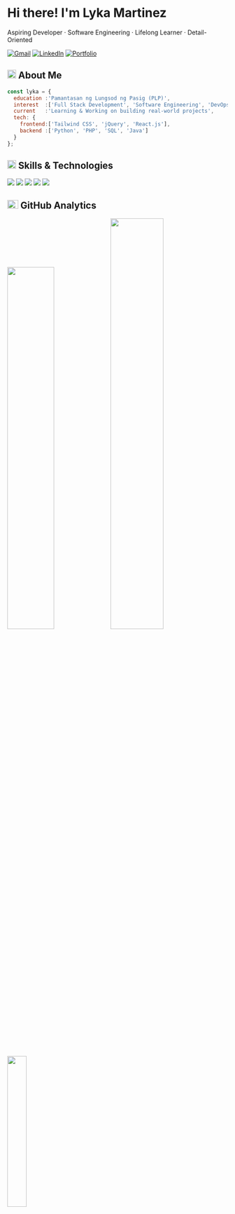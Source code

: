 <h1>Hi there! I'm Lyka Martinez</h1>
<p>Aspiring Developer · Software Engineering · Lifelong Learner · Detail-Oriented</p>

<!-- Connect with Me -->
[![Gmail](https://img.shields.io/badge/-Email-c14438?style=flat&logo=gmail&logoColor=white)](mailto:martinezlykamae22@gmail.com)
[![LinkedIn](https://img.shields.io/badge/-LinkedIn-2072AF?style=flat&logo=linkedin)](https://linkedin.com/in/lyka-martinez)
[![Portfolio](https://img.shields.io/badge/-Portfolio-1B1B1B?style=flat&logo=github)](https://lyka-martinez.github.io/portfolio-template/)


<h2>
  <img src="https://media2.giphy.com/media/QssGEmpkyEOhBCb7e1/giphy.gif?cid=ecf05e47a0n3gi1bfqntqmob8g9aid1oyj2wr3ds3mg700bl&rid=giphy.gif" width="20px" height="20px"> 
  About Me 
</h2>

```js
const lyka = {
  education :'Pamantasan ng Lungsod ng Pasig (PLP)',
  interest  :['Full Stack Development', 'Software Engineering', 'DevOps'],
  current   :'Learning & Working on building real-world projects',
  tech: {
    frontend:['Tailwind CSS', 'jQuery', 'React.js'],
    backend :['Python', 'PHP', 'SQL', 'Java']
  }
};
```


<h2>
  <img src="https://media2.giphy.com/media/QssGEmpkyEOhBCb7e1/giphy.gif?cid=ecf05e47a0n3gi1bfqntqmob8g9aid1oyj2wr3ds3mg700bl&rid=giphy.gif" width="20px" height="20px"> 
  Skills & Technologies
</h2>

<div>
  <img src="https://skillicons.dev/icons?i=html,css,bootstrap,tailwind" />
  <img src="https://skillicons.dev/icons?i=js,ts,jquery,react,vite" />
  <img src="https://skillicons.dev/icons?i=python,mysql,php" />
  <img src="https://skillicons.dev/icons?i=git,bash,linux" />
  <img src="https://skillicons.dev/icons?i=vscode,figma" />
</div>


<h2>
  <img src="https://media.giphy.com/media/iY8CRBdQXODJSCERIr/giphy.gif" width="25px" height="20px">
  GitHub Analytics
</h2>

<p>
  <img width="46%" src="https://github-readme-stats.vercel.app/api?username=lyka-martinez&show_icons=true&hide_title=false&theme=dracula&hide_border=true&rank_icon=github&bg_color=00000000"/>
  <img width="49%" src="https://github-readme-streak-stats-three-umber.vercel.app?user=lyka-martinez&theme=dracula&hide_border=true&background=00000000"/>
  <img width="29.7%" src="https://github-readme-stats.vercel.app/api/top-langs/?username=lyka-martinez&layout=compact&theme=dracula&hide_border=true&bg_color=00000000"/>
</p>
